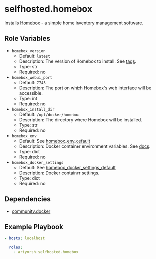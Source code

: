 # selfhosted.homebox

Installs [Homebox](https://homebox.software/en/) - a simple home inventory management software.

## Role Variables

- `homebox_version`
  - Default: `latest`
  - Description: The version of Homebox to install. See [tags](https://github.com/sysadminsmedia/homebox/pkgs/container/homebox).
  - Type: str
  - Required: no
- `homebox_webui_port`
  - Default: `7745`
  - Description: The port on which Homebox's web interface will be accessible.
  - Type: int
  - Required: no
- `homebox_install_dir`
  - Default: `/opt/docker/homebox`
  - Description: The directory where Homebox will be installed.
  - Type: str
  - Required: no
- `homebox_env`
  - Default: See [homebox_env_default](./vars/main.yml)
  - Description: Docker container environment variables. See [docs](https://homebox.software/en/configure-homebox.html#env-variables-configuration).
  - Type: dict
  - Required: no
- `homebox_docker_settings`
  - Default: See [homebox_docker_settings_default](./vars/main.yml)
  - Description: Docker container settings.
  - Type: dict
  - Required: no

## Dependencies

- [community.docker](https://docs.ansible.com/ansible/latest/collections/community/docker/index.html)

## Example Playbook

```yaml
- hosts: localhost

  roles:
    - artyorsh.selfhosted.homebox
``` 
